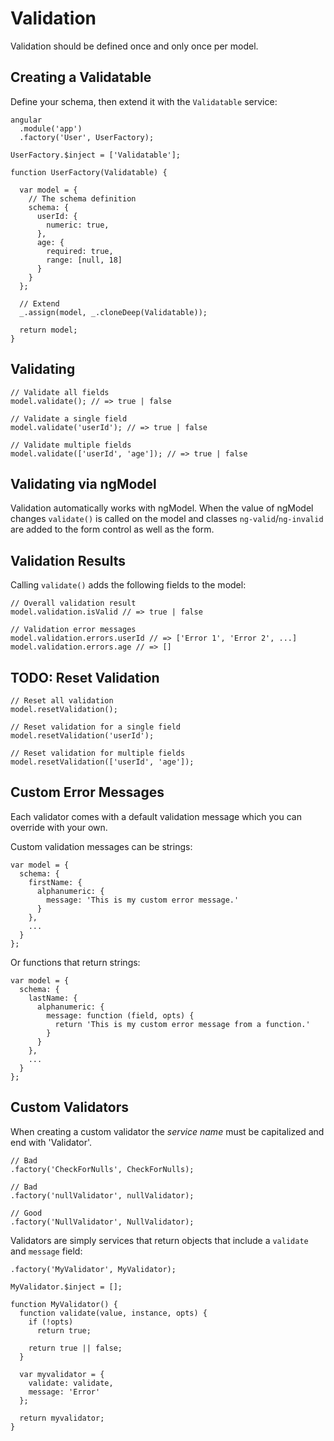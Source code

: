 # Validation

Validation should be defined once and only once per model.

## Creating a Validatable

Define your schema, then extend it with the `Validatable` service:

```
angular
  .module('app')
  .factory('User', UserFactory);

UserFactory.$inject = ['Validatable'];

function UserFactory(Validatable) {

  var model = {
    // The schema definition
    schema: {
      userId: {
        numeric: true,
      },
      age: {
        required: true,
        range: [null, 18]
      }
    }
  };

  // Extend
  _.assign(model, _.cloneDeep(Validatable));

  return model;
}
```

## Validating

```
// Validate all fields
model.validate(); // => true | false

// Validate a single field
model.validate('userId'); // => true | false

// Validate multiple fields
model.validate(['userId', 'age']); // => true | false
```

## Validating via ngModel

Validation automatically works with ngModel. When the value of ngModel changes `validate()` is called on the model and classes `ng-valid`/`ng-invalid` are added to the form control as well as the form.

## Validation Results

Calling `validate()` adds the following fields to the model:

```
// Overall validation result
model.validation.isValid // => true | false

// Validation error messages
model.validation.errors.userId // => ['Error 1', 'Error 2', ...]
model.validation.errors.age // => []
```

## TODO: Reset Validation

```
// Reset all validation
model.resetValidation();

// Reset validation for a single field
model.resetValidation('userId');

// Reset validation for multiple fields
model.resetValidation(['userId', 'age']);
```

## Custom Error Messages

Each validator comes with a default validation message which you can override with your own.

Custom validation messages can be strings:

```
var model = {
  schema: {
    firstName: {
      alphanumeric: {
        message: 'This is my custom error message.'
      }
    },
    ...
  }
};
```

Or functions that return strings:

```
var model = {
  schema: {
    lastName: {
      alphanumeric: {
        message: function (field, opts) {
          return 'This is my custom error message from a function.'
        }
      }
    },
    ...
  }
};
```

## Custom Validators

When creating a custom validator the *service name* must be capitalized and end with 'Validator'.

```
// Bad
.factory('CheckForNulls', CheckForNulls);

// Bad
.factory('nullValidator', nullValidator);

// Good
.factory('NullValidator', NullValidator);
```

Validators are simply services that return objects that include a `validate` and `message` field:

```
.factory('MyValidator', MyValidator);

MyValidator.$inject = [];

function MyValidator() {
  function validate(value, instance, opts) {
    if (!opts)
      return true;

    return true || false;
  }

  var myvalidator = {
    validate: validate,
    message: 'Error'
  };

  return myvalidator;
}
```